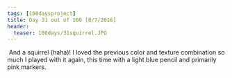 ```yaml
---
tags: [100daysproject]
title: Day 31 out of 100 [8/7/2016]
header:
  teaser: 100days/31squirrel.JPG
---
```


<img src="{{ site.url }}{{ site.baseurl }}/images/100days/31squirrel.JPG" alt="">
And a squirrel (haha)!  I loved the previous color and texture combination so much I played with it again, this time with a light blue pencil and primarily pink markers.
